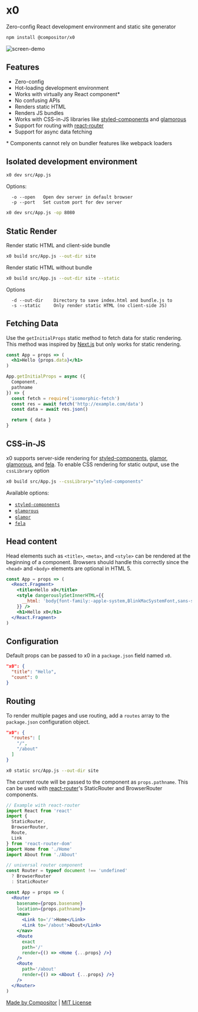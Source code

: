 
# x0

Zero-config React development environment and static site generator

```sh
npm install @compositor/x0
```

![screen-demo](docs/demo.gif)

## Features

- Zero-config
- Hot-loading development environment
- Works with virtually any React component\*
- No confusing APIs
- Renders static HTML
- Renders JS bundles
- Works with CSS-in-JS libraries like [styled-components][sc] and [glamorous][glamorous]
- Support for routing with [react-router][react-router]
- Support for async data fetching

\* Components cannot rely on bundler features like webpack loaders


## Isolated development environment

```sh
x0 dev src/App.js
```

Options:

```
  -o --open   Open dev server in default browser
  -p --port   Set custom port for dev server
```

```sh
x0 dev src/App.js -op 8080
```


## Static Render

Render static HTML and client-side bundle

```sh
x0 build src/App.js --out-dir site
```

Render static HTML without bundle

```sh
x0 build src/App.js --out-dir site --static
```

Options

```
  -d --out-dir    Directory to save index.html and bundle.js to
  -s --static     Only render static HTML (no client-side JS)
```

## Fetching Data

Use the `getInitialProps` static method to fetch data for static rendering.
This method was inspired by [Next.js][nextjs] but only works for static rendering.

```jsx
const App = props => (
  <h1>Hello {props.data}</h1>
)

App.getInitialProps = async ({
  Component,
  pathname
}) => {
  const fetch = require('isomorphic-fetch')
  const res = await fetch('http://example.com/data')
  const data = await res.json()

  return { data }
}
```

## CSS-in-JS

x0 supports server-side rendering for [styled-components][sc], [glamor][glamor], [glamorous][glamorous], and [fela][fela].
To enable CSS rendering for static output, use the `cssLibrary` option

```sh
x0 build src/App.js --cssLibrary="styled-components"
```

Available options:

- [`styled-components`][sc]
- [`glamorous`][glamorous]
- [`glamor`][glamor]
- [`fela`][fela]

## Head content

Head elements such as `<title>`, `<meta>`, and `<style>` can be rendered at the beginning of a component.
Browsers should handle this correctly since the `<head>` and `<body>` elements are optional in HTML 5.

```jsx
const App = props => (
  <React.Fragment>
    <title>Hello x0</title>
    <style dangerouslySetInnerHTML={{
      __html: 'body{font-family:-apple-system,BlinkMacSystemFont,sans-serif}'
    }} />
    <h1>Hello x0</h1>
  </React.Fragment>
)
```


## Configuration

Default props can be passed to x0 in a `package.json` field named `x0`.

```json
"x0": {
  "title": "Hello",
  "count": 0
}
```

## Routing

To render multiple pages and use routing, add a `routes` array to the `package.json` configuration object.

```json
"x0": {
  "routes": [
    "/",
    "/about"
  ]
}
```

```sh
x0 static src/App.js --out-dir site
```

The current route will be passed to the component as `props.pathname`.
This can be used with [react-router][react-router]'s StaticRouter and BrowserRouter components.


```jsx
// Example with react-router
import React from 'react'
import {
  StaticRouter,
  BrowserRouter,
  Route,
  Link
} from 'react-router-dom'
import Home from './Home'
import About from './About'

// universal router component
const Router = typeof document !== 'undefined'
  ? BrowserRouter
  : StaticRouter

const App = props => (
  <Router
    basename={props.basename}
    location={props.pathname}>
    <nav>
      <Link to='/'>Home</Link>
      <Link to='/about'>About</Link>
    </nav>
    <Route
      exact
      path='/'
      render={() => <Home {...props} />}
    />
    <Route
      path='/about'
      render={() => <About {...props} />}
    />
  </Router>
)
```

[Made by Compositor](https://compositor.io/)
|
[MIT License](LICENSE.md)

[nextjs]: https://github.com/zeit/next.js
[react-router]: https://github.com/ReactTraining/react-router
[sc]: https://github.com/styled-components/styled-components
[glamorous]: https://github.com/paypal/glamorous
[glamor]: https://github.com/threepointone/glamor
[fela]: https://github.com/rofrischmann/fela
